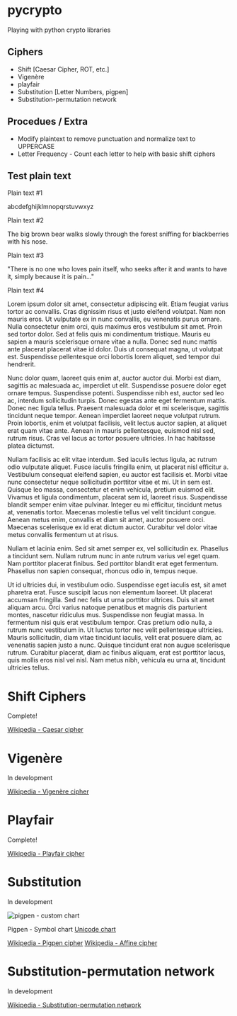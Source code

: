 # pycrypto
Playing with python crypto libraries

## Ciphers 

* Shift [Caesar Cipher, ROT, etc.]
* Vigenère
* playfair
* Substitution [Letter Numbers, pigpen]
* Substitution-permutation network

## Procedues / Extra

* Modify plaintext to remove punctuation and normalize text to UPPERCASE
* Letter Frequency - Count each letter to help with basic shift ciphers

## Test plain text

Plain text #1

abcdefghijklmnopqrstuvwxyz

Plain text #2

The big brown bear walks slowly through the forest sniffing for blackberries with his nose.

Plain text #3

"There is no one who loves pain itself, who seeks after it and wants to have it, simply because it is pain..."

Plain text #4

Lorem ipsum dolor sit amet, consectetur adipiscing elit. Etiam feugiat varius tortor ac convallis. Cras dignissim risus et justo eleifend volutpat. Nam non mauris eros. Ut vulputate ex in nunc convallis, eu venenatis purus ornare. Nulla consectetur enim orci, quis maximus eros vestibulum sit amet. Proin sed tortor dolor. Sed at felis quis mi condimentum tristique. Mauris eu sapien a mauris scelerisque ornare vitae a nulla. Donec sed nunc mattis ante placerat placerat vitae id dolor. Duis ut consequat magna, ut volutpat est. Suspendisse pellentesque orci lobortis lorem aliquet, sed tempor dui hendrerit.

Nunc dolor quam, laoreet quis enim at, auctor auctor dui. Morbi est diam, sagittis ac malesuada ac, imperdiet ut elit. Suspendisse posuere dolor eget ornare tempus. Suspendisse potenti. Suspendisse nibh est, auctor sed leo ac, interdum sollicitudin turpis. Donec egestas ante eget fermentum mattis. Donec nec ligula tellus. Praesent malesuada dolor et mi scelerisque, sagittis tincidunt neque tempor. Aenean imperdiet laoreet neque volutpat rutrum. Proin lobortis, enim et volutpat facilisis, velit lectus auctor sapien, at aliquet erat quam vitae ante. Aenean in mauris pellentesque, euismod nisl sed, rutrum risus. Cras vel lacus ac tortor posuere ultricies. In hac habitasse platea dictumst.

Nullam facilisis ac elit vitae interdum. Sed iaculis lectus ligula, ac rutrum odio vulputate aliquet. Fusce iaculis fringilla enim, ut placerat nisl efficitur a. Vestibulum consequat eleifend sapien, eu auctor est facilisis et. Morbi vitae nunc consectetur neque sollicitudin porttitor vitae et mi. Ut in sem est. Quisque leo massa, consectetur et enim vehicula, pretium euismod elit. Vivamus et ligula condimentum, placerat sem id, laoreet risus. Suspendisse blandit semper enim vitae pulvinar. Integer eu mi efficitur, tincidunt metus at, venenatis tortor. Maecenas molestie tellus vel velit tincidunt congue. Aenean metus enim, convallis et diam sit amet, auctor posuere orci. Maecenas scelerisque ex id erat dictum auctor. Curabitur vel dolor vitae metus convallis fermentum ut at risus.

Nullam et lacinia enim. Sed sit amet semper ex, vel sollicitudin ex. Phasellus a tincidunt sem. Nullam rutrum nunc in ante rutrum varius vel eget quam. Nam porttitor placerat finibus. Sed porttitor blandit erat eget fermentum. Phasellus non sapien consequat, rhoncus odio in, tempus neque.

Ut id ultricies dui, in vestibulum odio. Suspendisse eget iaculis est, sit amet pharetra erat. Fusce suscipit lacus non elementum laoreet. Ut placerat accumsan fringilla. Sed nec felis ut urna porttitor ultrices. Duis sit amet aliquam arcu. Orci varius natoque penatibus et magnis dis parturient montes, nascetur ridiculus mus. Suspendisse non feugiat massa. In fermentum nisi quis erat vestibulum tempor. Cras pretium odio nulla, a rutrum nunc vestibulum in. Ut luctus tortor nec velit pellentesque ultricies. Mauris sollicitudin, diam vitae tincidunt iaculis, velit erat posuere diam, ac venenatis sapien justo a nunc. Quisque tincidunt erat non augue scelerisque rutrum. Curabitur placerat, diam ac finibus aliquam, erat est porttitor lacus, quis mollis eros nisl vel nisl. Nam metus nibh, vehicula eu urna at, tincidunt ultricies tellus.

# Shift Ciphers

Complete!

[Wikipedia - Caesar cipher](https://en.wikipedia.org/wiki/Caesar_cipher)

# Vigenère

In development

[Wikipedia - Vigenère cipher](https://en.wikipedia.org/wiki/Vigen%C3%A8re_cipher)

# Playfair

Complete!

[Wikipedia - Playfair cipher](https://en.wikipedia.org/wiki/Playfair_cipher)

# Substitution

In development

![pigpen - custom chart](https://github.com/raneyda/pycrypto/pigpen_alpha.png "pigpen - custom chart")

Pigpen - Symbol chart
[Unicode chart](https://www.unicode.org/charts/PDF/U25A0.pdf)

[Wikipedia - Pigpen cipher](https://en.wikipedia.org/wiki/Pigpen_cipher)
[Wikipedia - Affine cipher](https://en.wikipedia.org/wiki/Affine_cipher)

# Substitution-permutation network

In development

[Wikipedia - Substitution-permutation network](https://en.wikipedia.org/wiki/Substitution%E2%80%93permutation_network)
